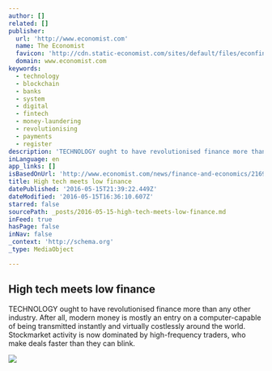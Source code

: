 ```yaml
---
author: []
related: []
publisher:
  url: 'http://www.economist.com'
  name: The Economist
  favicon: 'http://cdn.static-economist.com/sites/default/files/econfinal_favicon.ico'
  domain: www.economist.com
keywords:
  - technology
  - blockchain
  - banks
  - system
  - digital
  - fintech
  - money-laundering
  - revolutionising
  - payments
  - register
description: 'TECHNOLOGY ought to have revolutionised finance more than any other industry. After all, modern money is mostly an entry on a computer-capable of being transmitted instantly and virtually costlessly around the world. Stockmarket activity is now dominated by high-frequency traders, who make deals faster than they can blink.'
inLanguage: en
app_links: []
isBasedOnUrl: 'http://www.economist.com/news/finance-and-economics/21694531-all-money-spent-technology-banking-not-efficient-high-tech-meets-low?fsrc=scn/tw_ec/high_tech_meets_low_finance'
title: High tech meets low finance
datePublished: '2016-05-15T21:39:22.449Z'
dateModified: '2016-05-15T16:36:10.607Z'
starred: false
sourcePath: _posts/2016-05-15-high-tech-meets-low-finance.md
inFeed: true
hasPage: false
inNav: false
_context: 'http://schema.org'
_type: MediaObject

---
```

<article style=""><h1>High tech meets low finance</h1><p>TECHNOLOGY ought to have revolutionised finance more than any other industry. After all, modern money is mostly an entry on a computer-capable of being transmitted instantly and virtually costlessly around the world. Stockmarket activity is now dominated by high-frequency traders, who make deals faster than they can blink.</p><img src="http://cdn.static-economist.com/sites/default/files/imagecache/original-size/images/print-edition/20160312_FNC672.png" /></article>